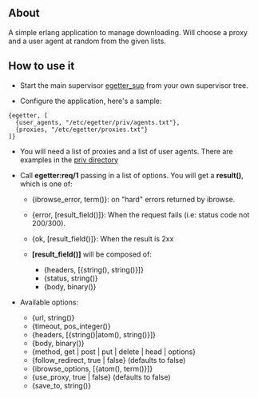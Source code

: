## About
A simple erlang application to manage downloading. Will choose a proxy and a
user agent at random from the given lists.

## How to use it

 * Start the main supervisor [egetter_sup](https://github.com/marcelog/egetter/blob/master/src/egetter_sup.erl) from your own supervisor
tree.

 * Configure the application, here's a sample:
```
{egetter, [
  {user_agents, "/etc/egetter/priv/agents.txt"},
  {proxies, "/etc/egetter/proxies.txt"}
]}
```

 * You will need a list of proxies and a list of user agents. There are examples
 in the [priv directory](https://github.com/marcelog/egetter/tree/master/priv)
 
 * Call **egetter:req/1** passing in a list of options. You will get a **result()**, which is one of:
   * {ibrowse_error, term()}: on "hard" errors returned by ibrowse.
   * {error, [result_field()]}: When the request fails (i.e: status code not 200/300).
   * {ok, [result_field()]}: When the result is 2xx

   * **[result_field()]** will be composed of:
     * {headers, [{string(), string()}]}
     * {status, string()}
     * {body, binary()}

 * Available options:
   * {url, string()}
   * {timeout, pos_integer()}
   * {headers, [{string()|atom(), string()}]}
   * {body, binary()}
   * {method, get | post | put | delete | head | options}
   * {follow_redirect, true | false} (defaults to false)
   * {ibrowse_options, [{atom(), term()}]}
   * {use_proxy, true | false} (defaults to false)
   * {save_to, string()}

